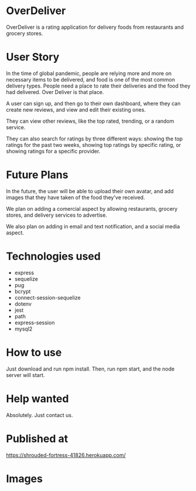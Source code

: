 # OverDeliver
OverDeliver is a rating application for delivery foods from restaurants and grocery stores. 

# User Story
In the time of global pandemic, people are relying more and more on necessary items to be delivered, and food is one of the most common delivery types. People need a place to rate their deliveries and the food they had delivered. Over Deliver is that place.

A user can sign up, and then go to their own dashboard, where they can create new reviews, and view and edit their existing ones.

They can view other reviews, like the top rated, trending, or a random service.

They can also search for ratings by three different ways: showing the top ratings for the past two weeks, showing top ratings by specific rating, or showing ratings for a specific provider.

# Future Plans
In the future, the user will be able to upload their own avatar, and add images that they have taken of the food they've received.

We plan on adding a comercial aspect by allowing restaurants, grocery stores, and delivery services to advertise.

We also plan on adding in email and text notification, and a social media aspect.

# Technologies used
* express
* sequelize
* pug
* bcrypt
* connect-session-sequelize
* dotenv
* jest
* path
* express-session
* mysql2

# How to use
Just download and run npm install. Then, run npm start, and the node server will start.

# Help wanted
Absolutely. Just contact us.

# Published at
https://shrouded-fortress-41826.herokuapp.com/

# Images

